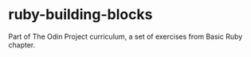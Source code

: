 # ruby-building-blocks
Part of The Odin Project curriculum, a set of exercises from Basic Ruby chapter.
